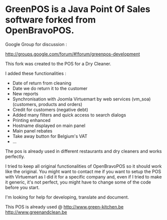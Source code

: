 # GreenPOS is a Java Point Of Sales software forked from OpenBravoPOS. #

Google Group for discussion :

http://groups.google.com/forum/#!forum/greenpos-development

This fork was created to the POS for a Dry Cleaner.

I added these functionalities :

  * Date of return from cleaning
  * Date we do return it to the customer
  * New reports
  * Synchronisation with Joomla Virtuemart by web services (vm\_soa) (customers, products and orders)
  * Credit for customers (negative debt)
  * Added many filters and quick access to search dialogs
  * Printing enhanced
  * Hostname displayed on main panel
  * Main panel rebates
  * Take away button for Belgium's VAT
  * ...

The pos is already used in different restaurants and dry cleaners and works perfectly.

I tried to keep all original functionalities of OpenBravoPOS so it should work like the original. You might want to contact me if you want to setup the POS with Virtuemart as I did it for a specific company and, even if I tried to make it generic, it's not perfect, you might have to change some of the code before you start.

I'm looking for help for developing, translate and document.

This POS is already used @
http://www.green-kitchen.be
http://www.greenandclean.be